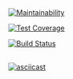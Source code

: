 ##
[![Maintainability](https://api.codeclimate.com/v1/badges/eca08ba4663af6d9a0e7/maintainability)](https://codeclimate.com/github/AndreyShimkov/project-lvl1-s344/maintainability)

[![Test Coverage](https://api.codeclimate.com/v1/badges/eca08ba4663af6d9a0e7/test_coverage)](https://codeclimate.com/github/AndreyShimkov/project-lvl1-s344/test_coverage)

[![Build Status](https://travis-ci.org/AndreyShimkov/project-lvl1-s344.svg?branch=master)](https://travis-ci.org/AndreyShimkov/project-lvl1-s344)
##
[![asciicast](https://asciinema.org/a/v1F24pyrdEpFR3CKCsdt7V2wz)](https://asciinema.org/a/v1F24pyrdEpFR3CKCsdt7V2wz)